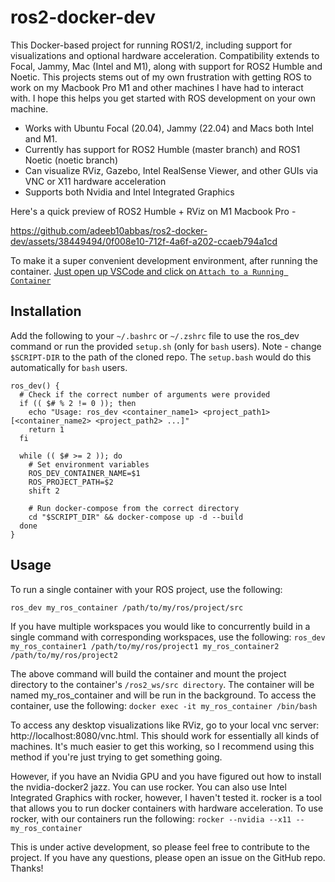 # ros2-docker-dev

This Docker-based project for running ROS1/2, including support for visualizations and optional hardware acceleration. Compatibility extends to Focal, Jammy, Mac (Intel and M1), along with support for ROS2 Humble and Noetic. This projects stems out of my own frustration with getting ROS to work on my Macbook Pro M1 and other machines I have had to interact with. I hope this helps you get started with ROS development on your own machine.

 - Works with Ubuntu Focal (20.04), Jammy (22.04) and Macs both Intel and M1. 
 - Currently has support for ROS2 Humble (master branch) and ROS1 Noetic (noetic branch)
 - Can visualize RViz, Gazebo, Intel RealSense Viewer, and other GUIs via VNC or X11 hardware acceleration
 - Supports both Nvidia and Intel Integrated Graphics

Here's a quick preview of ROS2 Humble + RViz on M1 Macbook Pro - 

https://github.com/adeeb10abbas/ros2-docker-dev/assets/38449494/0f008e10-712f-4a6f-a202-ccaeb794a1cd

To make it a super convenient development environment, after running the container. [Just open up VSCode and click on `Attach to a Running Container`](https://code.visualstudio.com/docs/devcontainers/attach-container)

## Installation
Add the following to your `~/.bashrc` or `~/.zshrc` file to use the ros_dev command 
or run the provided `setup.sh` (only for `bash` users). Note - change `$SCRIPT-DIR` to the path of the cloned repo. The `setup.bash` would do this automatically for `bash` users. 
```
ros_dev() {
  # Check if the correct number of arguments were provided
  if (( $# % 2 != 0 )); then
    echo "Usage: ros_dev <container_name1> <project_path1> [<container_name2> <project_path2> ...]"
    return 1
  fi

  while (( $# >= 2 )); do
    # Set environment variables
    ROS_DEV_CONTAINER_NAME=$1
    ROS_PROJECT_PATH=$2
    shift 2

    # Run docker-compose from the correct directory
    cd "$SCRIPT_DIR" && docker-compose up -d --build
  done
}
```
## Usage
To run a single container with your ROS project, use the following:
```
ros_dev my_ros_container /path/to/my/ros/project/src
```

If you have multiple workspaces you would like to concurrently build in a single 
command with corresponding workspaces, use the following:
`ros_dev my_ros_container1 /path/to/my/ros/project1 my_ros_container2 /path/to/my/ros/project2`

The above command will build the container and mount the project directory to 
the container's `/ros2_ws/src directory`. The container will be named my_ros_container 
and will be run in the background. To access the container, use the following: 
`docker exec -it my_ros_container /bin/bash`

To access any desktop visualizations like RViz, go to your local vnc server: 
http://localhost:8080/vnc.html. This should work for essentially all kinds of machines. 
It's much easier to get this working, so I recommend using this method if you're just trying to get something going. 

However, if you have an Nvidia GPU and you have figured out how to install the 
nvidia-docker2 jazz. You can use rocker. You can also use Intel Integrated Graphics  with rocker, however, I haven't tested it. rocker is a tool that allows you to run  docker containers with hardware acceleration. To use rocker, with our containers run the following:
`rocker --nvidia --x11 -- my_ros_container`

This is under active development, so please feel free to contribute to the project. 
If you have any questions, please open an issue on the GitHub repo. Thanks!
